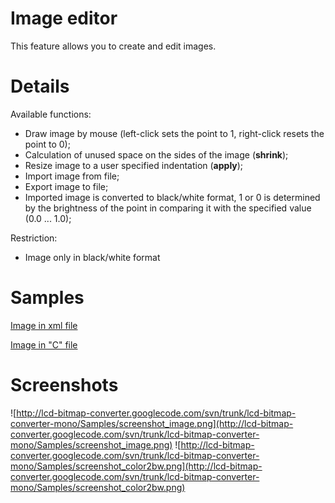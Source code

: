 # Image editor #

This feature allows you to create and edit images.

# Details #

Available functions:
  * Draw image by mouse (left-click sets the point to 1, right-click resets the point to 0);
  * Calculation of unused space on the sides of the image (**shrink**);
  * Resize image to a user specified indentation (**apply**);
  * Import image from file;
  * Export image to file;
  * Imported image is converted to black/white format, 1 or 0 is determined by the brightness of the point in comparing it with the specified value (0.0 ... 1.0);

Restriction:
  * Image only in black/white format

# Samples #

[Image in xml file](http://lcd-bitmap-converter.googlecode.com/svn/trunk/lcd-bitmap-converter-mono/Samples/cat.xml)

[Image in "C" file](http://lcd-bitmap-converter.googlecode.com/svn/trunk/lcd-bitmap-converter-mono/Samples/cat.c)



# Screenshots #

![http://lcd-bitmap-converter.googlecode.com/svn/trunk/lcd-bitmap-converter-mono/Samples/screenshot_image.png](http://lcd-bitmap-converter.googlecode.com/svn/trunk/lcd-bitmap-converter-mono/Samples/screenshot_image.png)
![http://lcd-bitmap-converter.googlecode.com/svn/trunk/lcd-bitmap-converter-mono/Samples/screenshot_color2bw.png](http://lcd-bitmap-converter.googlecode.com/svn/trunk/lcd-bitmap-converter-mono/Samples/screenshot_color2bw.png)